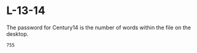 # L-13-14

The password for Century14 is the number of words within the file on the desktop.	

`755`